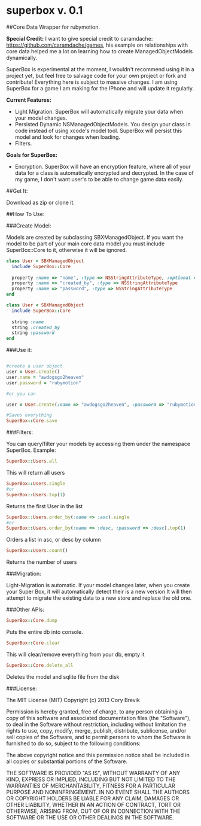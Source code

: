 superbox v. 0.1
========

##Core Data Wrapper for rubymotion.

**Special Credit:**
I want to give special credit to caramdache: https://github.com/caramdache/games,
his example on relationships with core data helped me a lot on learning how to create ManagedObjectModels dynamically.

SuperBox is experimental at the moment, I wouldn't recommend using it in a project yet, but feel free to salvage code for your own project or fork and contribute! Everything here is subject to massive changes.  I am using SuperBox for a game I am making for the IPhone and will update it regularly.

**Current Features:**

- Light Migration. SuperBox will automatically migrate your data when your model changes.
- Persisted Dynamic NSManagedObjectModels. You design your class in code instead of using xcode's model tool. SuperBox will persist this model and look for changes when loading.
- Filters.

**Goals for SuperBox:**

- Encryption. SuperBox will have an encryption feature, where all of your data for a class is automatically encrypted and decrypted. In the case of my game, I don't want user's to be able to change
  game data easily.

##Get It:

Download as zip or clone it.

##How To Use:

###Create Model:

Models are created by subclassing SBXManagedObject. If you want the model to be part of your main core data model you must include
SuperBox::Core to it, otherwise it will be ignored. 

```ruby
class User < SBXManagedObject
  include SuperBox::Core
  
  property :name => "name", :type => NSStringAttributeType, :optional => true
  property :name => "created_by", :type => NSStringAttributeType
  property :name => "password", :type => NSStringAttributeType
end
```

```ruby
class User < SBXManagedObject
  include SuperBox::Core
  
  string :name
  string :created_by
  string :password
end
```

###Use it:

```ruby

#create a user object
user = User.create()
user.name = "awdogsgo2heaven"
user.password = "rubymotion"

#or you can

user = User.create(:name => "awdogsgo2heaven", :password => "rubymotion")

#Saves everything
SuperBox::Core.save
```

###Filters:

You can query/filter your models by accessing them under the namespace SuperBox. Example:

```ruby
SuperBox::Users.all
```
This will return all users

```ruby
SuperBox::Users.single
#or
SuperBox::Users.top(1)
```
Returns the first User in the list

```ruby
SuperBox::Users.order_by(:name => :asc).single
#or
SuperBox::Users.order_by(:name => :desc, :password => :desc).top(1)
```
Orders a list in asc, or desc by column

```ruby
SuperBox::Users.count()
```
Returns the number of users


###Migration:

Light-Migration is automatic. If your model changes later, when you create your Super Box, it will automatically detect their is a new version
It will then attempt to migrate the existing data to a new store and replace the old one.  

###Other APIs:

```ruby
SuperBox::Core.dump 
```
Puts the entire db into console. 

```ruby
SuperBox::Core.clear 
```
This will clear/remove everything from your db, empty it

```ruby
SuperBox::Core.delete_all
```
Deletes the model and sqlite file from the disk

###License:

The MIT License (MIT)
Copyright (c) 2013 Cory Brevik

Permission is hereby granted, free of charge, to any person obtaining a copy of this software and associated documentation files (the "Software"), to deal in the Software without restriction, including without limitation the rights to use, copy, modify, merge, publish, distribute, sublicense, and/or sell copies of the Software, and to permit persons to whom the Software is furnished to do so, subject to the following conditions:

The above copyright notice and this permission notice shall be included in all copies or substantial portions of the Software.

THE SOFTWARE IS PROVIDED "AS IS", WITHOUT WARRANTY OF ANY KIND, EXPRESS OR IMPLIED, INCLUDING BUT NOT LIMITED TO THE WARRANTIES OF MERCHANTABILITY, FITNESS FOR A PARTICULAR PURPOSE AND NONINFRINGEMENT. IN NO EVENT SHALL THE AUTHORS OR COPYRIGHT HOLDERS BE LIABLE FOR ANY CLAIM, DAMAGES OR OTHER LIABILITY, WHETHER IN AN ACTION OF CONTRACT, TORT OR OTHERWISE, ARISING FROM, OUT OF OR IN CONNECTION WITH THE SOFTWARE OR THE USE OR OTHER DEALINGS IN THE SOFTWARE.





